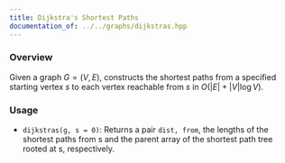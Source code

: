 ```yaml
---
title: Dijkstra's Shortest Paths
documentation_of: ../../graphs/dijkstras.hpp
---
```


### Overview

Given a graph $G = (V, E)$, constructs the shortest paths from a specified starting vertex $s$ to each vertex reachable from $s$ in $O(|E| + |V| \log{V})$.

### Usage

* `dijkstras(g, s = 0)`: Returns a pair `dist, from`, the lengths of the shortest paths from s and the parent array of the shortest path tree rooted at s, respectively.
